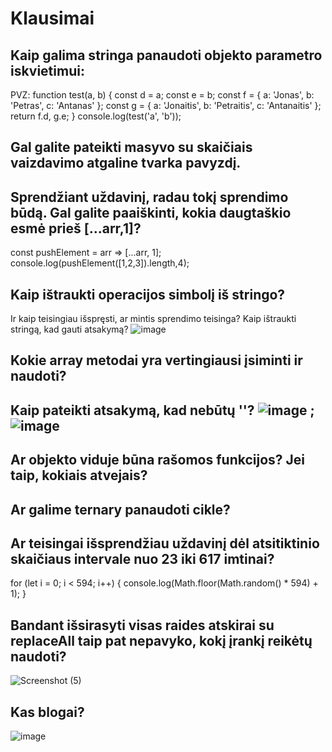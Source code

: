 # Klausimai

## Kaip galima stringa panaudoti objekto parametro iskvietimui:
   PVZ:
   function test(a, b) {
    const d = a;
    const e = b;
    const f = { a: 'Jonas', b: 'Petras', c: 'Antanas' };
    const g = { a: 'Jonaitis', b: 'Petraitis', c: 'Antanaitis' };
    return f.d, g.e;
}
console.log(test('a', 'b'));

## Gal galite pateikti masyvo su skaičiais vaizdavimo atgaline tvarka pavyzdį.

## Sprendžiant uždavinį, radau tokį sprendimo būdą. Gal galite paaiškinti, kokia daugtaškio esmė prieš [...arr,1]?
const pushElement = arr => [...arr, 1];
console.log(pushElement([1,2,3]).length,4);

## Kaip ištraukti operacijos simbolį iš stringo? 
Ir kaip teisingiau išspręsti, ar mintis sprendimo teisinga?  Kaip ištraukti stringą, kad gauti atsakymą? ![image](https://github.com/front-end-by-rimantas/50-grupe-klausimai/assets/167992892/aa5eb55f-1c35-476f-8bd8-a9d382e16635)




## Kokie array metodai yra vertingiausi įsiminti ir naudoti?

## Kaip pateikti atsakymą, kad nebūtų ''? ![image](https://github.com/front-end-by-rimantas/50-grupe-klausimai/assets/167992892/035b84a0-4c0f-4919-add8-dab9206632f3) ; ![image](https://github.com/front-end-by-rimantas/50-grupe-klausimai/assets/167992892/47d6694a-3d3b-4070-af2d-38d75b58bac7)

## Ar objekto viduje būna rašomos funkcijos? Jei taip, kokiais atvejais? 

## Ar galime ternary panaudoti cikle?

## Ar teisingai išsprendžiau uždavinį dėl atsitiktinio skaičiaus intervale nuo 23 iki 617 imtinai?
for (let i = 0; i < 594; i++) {
    console.log(Math.floor(Math.random() * 594) + 1);
    }

## Bandant išsirasyti visas raides atskirai su replaceAll taip pat nepavyko, kokį įrankį reikėtų naudoti?
![Screenshot (5)](https://github.com/front-end-by-rimantas/50-grupe-klausimai/assets/167984972/901214e5-5169-4840-ad95-83201fdc5d31)


## Kas blogai? 
![image](https://github.com/front-end-by-rimantas/50-grupe-klausimai/assets/167983987/d10f3714-bc65-44b4-800a-fc4410075cdc)
